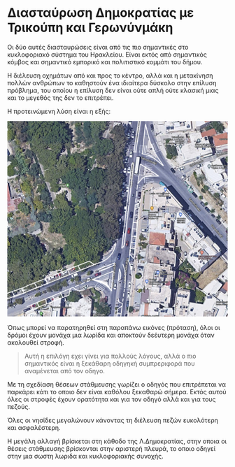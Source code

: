 # Διασταύρωση Δημοκρατίας με Τρικούπη και Γερωνύνμάκη

Οι δύο αυτές διασταυρώσεις είναι από τις πιο σημαντικές στο κυκλοφοριακό σύστημα του Ηρακλείου. Είναι εκτός από σημαντικός κόμβος και σημαντικό εμπορικό και πολιτιστικό κομμάτι του δήμου.

Η διέλευση οχημάτων από και προς το κέντρο, αλλά και η μετακίνηση πολλών ανθρώπων το καθηστούν ένα ιδιαίτερα δύσκολο στην επίλυση πρόβλημα, του οποίου η επίλυση δεν είναι ούτε απλή ούτε κλασική μιας και το μεγεθός της δεν το επιτρέπει.

Η προτεινώμενη λύση είναι η εξής:

![](https://github.com/keybraker/proposal-for-a-troubled-city/blob/main/Ηράκλειο/%CE%94%CE%B9%CE%B1%CF%83%CF%84%CE%B1%CF%85%CF%81%CF%8E%CF%83%CE%B5%CE%B9%CF%82/%CE%94%CE%B7%CE%BC%CE%BF%CE%BA%CF%81%CE%B1%CF%84%CE%AF%CE%B1%CF%82%CE%A4%CF%81%CE%B9%CE%BA%CE%BF%CF%8D%CF%80%CE%B7%CE%93%CE%B5%CF%81%CF%89%CE%BD%CF%85%CE%BD%CE%BC%CE%AC%CE%BA%CE%B7/%CE%94%CE%B7%CE%BC%CE%BF%CE%BA%CF%81%CE%B1%CF%84%CE%AF%CE%B1%CF%82%CE%A4%CF%81%CE%B9%CE%BA%CE%BF%CF%8D%CF%80%CE%B7.png)

Όπως μπορεί να παρατηρηθεί στη παραπάνω εικόνες (πρόταση), όλοι οι δρόμοι έχουν μονάχα μια λωρίδα και αποκτούν δεέυτερη μονάχα όταν ακολουθεί στροφή.

> Αυτή η επιλόγη εχει γίνει για πολλούς λόγους, αλλά ο πιο σημαντικός είναι η ξεκάθαρη οδηγηκή συμπρεριφορά που αναμένεται από τον οδηγο.

Με τη σχεδίαση θέσεων στάθμευσης γωρίζει ο οδηγός που επιτρέπεται να παρκάρει κάτι το οποιο δεν είναι καθόλου ξεκαθαρώ σήμερα. Εκτός αυτού όλες οι στροφές έχουν ορατότητα και για τον οδηγό αλλά και για τους πεζούς.

Όλες οι νησίδες μεγαλώνουν κάνοντας τη διέλευση πεζών ευκολότερη και ασφαλέστερη.

Η μεγάλη αλλαγή βρίσκεται στη κάθοδο της Λ.Δημοκρατίας, στην οποια οι θέσεις στάθμευσης βρίσκονται στην αριστερή πλευρά, το οποιο οδηγεί στην μια σωστη λωριδα και κυκλοφοριακής συνοχής.